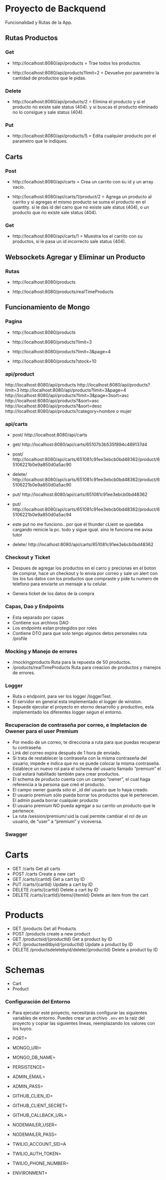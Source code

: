 # Proyecto de Backquend
Funcionalidad y Rutas de la App.

## Rutas Productos
### Get

- http://localhost:8080/api/products = Trae todos los productos.

- http://localhost:8080/api/products?limit=2 = Devuelve por parametro la cantidad de productos que le pidas.

### Delete

- http://localhost:8080/api/products/2 = Elimina el producto y si el producto no existe sale status (404). y si buscas el producto eliminado no lo consigue y sale status (404).

### Put

- http://localhost:8080/api/products/5 = Edita cualquier producto por el parametro que le indiques.

## Carts
### Post

- http://localhost:8080/api/carts = Crea un carrito con su id y un array vacio.

- http://localhost:8080/api/carts/1/product/2 = Agrega un producto al carrito y si agregas el mismo producto se suma el producto en el quantity. si le das id del carro que no existe sale status (404), o un producto que no existe sale status (404).
 
 ### Get

- http://localhost:8080/api/carts/1 = Muestra los el carrito con su productos, si le pasa un id incorrecto sale status (404).



## Websockets Agregar y Eliminar un Producto

### Rutas

- http://localhost:8080/products

- http://localhost:8080/products/realTimeProducts 


## Funcionamiento de  Mongo 


### Pagina

- http://localhost:8080/products

- http://localhost:8080/products?limit=3

- http://localhost:8080/products?limit=3&page=4

- http://localhost:8080/products?stock=10


### api/product

http://localhost:8080/api/products
http://localhost:8080/api/products?limit=3
http://localhost:8080/api/products?limit=3&page=4
http://localhost:8080/api/products?limit=3&page=3sort=asc
http://localhost:8080/api/products?&sort=asc
http://localhost:8080/api/products?&sort=desc
http://localhost:8080/api/products?category=hombre o mujer

### api/carts

- post/ http://localhost:8080/api/carts
- get/ http://localhost:8080/api/carts/65107b3b535f894c489137d4
- post/ http://localhost:8080/api/carts/651081c91ee3ebcb0bd48362/product/65106221b0e9a850d0a5ac90
- delete/ http://localhost:8080/api/carts/651081c91ee3ebcb0bd48362/product/65106221b0e9a850d0a5ac90
- put/ http://localhost:8080/api/carts/651081c91ee3ebcb0bd48362

- put/ http://localhost:8080/api/carts/651081c91ee3ebcb0bd48362/product/65106221b0e9a850d0a5ac94
- este put no me funciono.. por que el thunder cLient se quedaba cargando reinicie la pc. todo y sigue igual. sino le funciona me avisa tutor

- delete/ http://localhost:8080/api/carts/651081c91ee3ebcb0bd48362


### Checkout y Ticket

- Despues de agregar los productos en el carro y precionas en el boton de comprar, hace un checkout y lo envia por correo y sale un alert con los los tus datos con los productos que compraste y pide tu numero de telefono para enviarte un mensaje a tu celular.

- Genera ticket de los datos de la compra 

### Capas, Dao y Endpoints

- Esta separado por capas
- Contiene sus archivos DAO
- Los endpoints estan protegidos por roles
- Contiene DTO para que solo tengo algunos detos personales ruta /profile

### Mocking y Manejo de errores

-  /mockingproducts Ruta para la repuesta de 50 productos.
- /products/realTimeProducts Ruta para creacion de productos  y manejos de errores. 


### Logger

- Ruta o endpoint, para ver los logger /loggerTest.
- El servidor en general esta implementado el logger de winston.
- Sepuede ejecutar el proyecto en etorno desarrollo y productivo, esta implementado los diferentes logger segun el entorno.

### Recuperacion de contraseña por correo, e Impletacion de Owener para el user Premium

- Por medio de un correo, te direcciona a ruta para que puedas recuperar tu contraseña.
- Link del correo  expira después de 1 hora de enviado.
- Si  trata de restablecer la contraseña con la misma contraseña del usuario,  impede e indica que no se puede colocar la misma contraseña.
- Establece un nuevo rol para el schema del usuario llamado “premium” el cual estará habilitado también para crear productos.
- El schema de producto cuenta con un campo “owner”, el cual haga referencia a la persona que creó el producto.
- El campo owner  guarda sólo el _id  del usuario que lo haya creado.
- El usuario premium sólo pueda borrar los productos que le pertenecen.
El admin pueda borrar cualquier producto
- El usuario premium NO pueda agregar a su carrito un producto que le pertenece.
-  La ruta /session/premium/:uid  la cual permite cambiar el rol de un usuario, de “user” a “premium” y viceversa.

### Swagger

# Carts

- GET /carts Get all carts
- POST /carts Create a new cart
- GET /carts/{cartId} Get a cart by ID
- PUT /carts/{cartId} Update a cart by ID
- DELETE /carts/{cartId} Delete a cart by ID
- DELETE /carts/{cartId}/items/{itemId} Delete an item from the cart

# Products

- GET /products Get all Products
- POST /products create a new product
- GET /productsid/{productId} Get a product by ID
- PUT /productseditbyid/{productId} Update a product by ID
- DELETE /productsdeletebyid/delete/{productId} Delete a product by ID

# Schemas

- Cart
- Product

### Configuración del Entorno

- Para ejecutar este proyecto, necesitarás configurar las siguientes variables de entorno. Puedes crear un archivo `.env` en la raíz del proyecto y copiar las siguientes líneas, reemplazando los valores con los tuyos:

- PORT=
- MONGO_URI=
- MONGO_DB_NAME=
- PERSISTENCE=
- ADMIN_EMAIL=
- ADMIN_PASS=
- GITHUB_CLIEN_ID=
- GITHUB_CLIENT_SECRET=
- GITHUB_CALLBACK_URL=
- NODEMAILER_USER=      
- NODEMAILER_PASS=
- TWILIO_ACCOUNT_SID=A
- TWILIO_AUTH_TOKEN=
- TWILIO_PHONE_NUMBER=
- ENVIRONMENT=